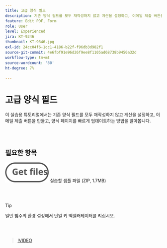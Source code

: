 ```yaml
---
title: 고급 양식 필드
description: 기존 양식 필드를 모두 재작성하지 않고 계산을 설정하고, 이메일 제출 버튼을 만들고, 양식 페이지를 빠르게 업데이트하는 방법에 대해 알아봅니다
feature: Edit PDF, Form
role: User
level: Experienced
jira: KT-9346
thumbnail: KT-9346.jpg
exl-id: 24cc04f6-1cc1-4186-b22f-f96db3d982f1
source-git-commit: 4e6fbf91e96d26f9ee8f1105ad68738b9450a32d
workflow-type: tm+mt
source-wordcount: '80'
ht-degree: 7%

---
```


# 고급 양식 필드

이 실습용 튜토리얼에서는 기존 양식 필드를 모두 재작성하지 않고 계산을 설정하고, 이메일 제출 버튼을 만들고, 양식 페이지를 빠르게 업데이트하는 방법을 알아봅니다.

<br> 

## 필요한 항목

[![파일 가져오기](../assets/Getfiles.svg)](../assets/ProjectEstimate.zip)
실습할 샘플 파일 (ZIP, 1.7MB)

<br> 

>[!TIP]
>
>일반 범주의 환경 설정에서 단일 키 액셀러레이터를 켜십시오.

<br> 

>[!VIDEO](https://video.tv.adobe.com/v/3446338?quality=12&learn=on&hidetitle=true&captions=kor)

